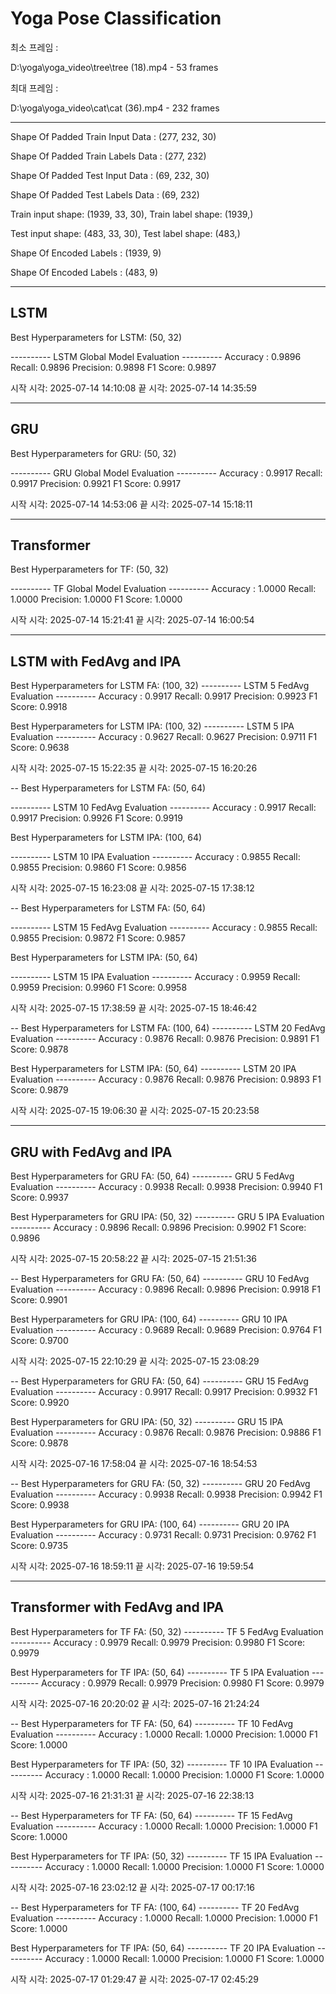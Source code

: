 # Yoga Pose Classification

최소 프레임 :

D:\yoga\yoga_video\tree\tree (18).mp4 - 53 frames

최대 프레임 :

D:\yoga\yoga_video\cat\cat (36).mp4 - 232 frames

---------------------------------------------------------------------------------------
Shape Of Padded Train Input Data : (277, 232, 30)

Shape Of Padded Train Labels Data : (277, 232)

Shape Of Padded Test Input Data : (69, 232, 30)

Shape Of Padded Test Labels Data : (69, 232)


Train input shape: (1939, 33, 30), Train label shape: (1939,)

Test input shape: (483, 33, 30), Test label shape: (483,)


Shape Of Encoded Labels : (1939, 9)

Shape Of Encoded Labels : (483, 9)


---------------------------------------------------------------------------------------
## LSTM

Best Hyperparameters for LSTM: (50, 32)

---------- LSTM Global Model Evaluation ----------
Accuracy : 0.9896
Recall: 0.9896
Precision: 0.9898
F1 Score: 0.9897

시작 시각: 2025-07-14 14:10:08
끝 시각: 2025-07-14 14:35:59

---------------------------------------------------------------------------------------
## GRU

Best Hyperparameters for GRU: (50, 32)

---------- GRU Global Model Evaluation ----------
Accuracy : 0.9917
Recall: 0.9917
Precision: 0.9921
F1 Score: 0.9917

시작 시각: 2025-07-14 14:53:06
끝 시각: 2025-07-14 15:18:11


---------------------------------------------------------------------------------------
## Transformer

Best Hyperparameters for TF: (50, 32)

---------- TF Global Model Evaluation ----------
Accuracy : 1.0000
Recall: 1.0000
Precision: 1.0000
F1 Score: 1.0000

시작 시각: 2025-07-14 15:21:41
끝 시각: 2025-07-14 16:00:54


---------------------------------------------------------------------------------------
## LSTM with FedAvg and IPA

Best Hyperparameters for LSTM FA: (100, 32)
---------- LSTM 5 FedAvg Evaluation ----------
Accuracy : 0.9917
Recall: 0.9917
Precision: 0.9923
F1 Score: 0.9918

Best Hyperparameters for LSTM IPA: (100, 32)
---------- LSTM 5 IPA Evaluation ----------
Accuracy : 0.9627
Recall: 0.9627
Precision: 0.9711
F1 Score: 0.9638

시작 시각: 2025-07-15 15:22:35
끝 시각: 2025-07-15 16:20:26

--
Best Hyperparameters for LSTM FA: (50, 64)

---------- LSTM 10 FedAvg Evaluation ----------
Accuracy : 0.9917
Recall: 0.9917
Precision: 0.9926
F1 Score: 0.9919

Best Hyperparameters for LSTM IPA: (100, 64)

---------- LSTM 10 IPA Evaluation ----------
Accuracy : 0.9855
Recall: 0.9855
Precision: 0.9860
F1 Score: 0.9856

시작 시각: 2025-07-15 16:23:08
끝 시각: 2025-07-15 17:38:12

--
Best Hyperparameters for LSTM FA: (50, 64)

---------- LSTM 15 FedAvg Evaluation ----------
Accuracy : 0.9855
Recall: 0.9855
Precision: 0.9872
F1 Score: 0.9857

Best Hyperparameters for LSTM IPA: (50, 64)

---------- LSTM 15 IPA Evaluation ----------
Accuracy : 0.9959
Recall: 0.9959
Precision: 0.9960
F1 Score: 0.9958

시작 시각: 2025-07-15 17:38:59
끝 시각: 2025-07-15 18:46:42

--
Best Hyperparameters for LSTM FA: (100, 64)
---------- LSTM 20 FedAvg Evaluation ----------
Accuracy : 0.9876
Recall: 0.9876
Precision: 0.9891
F1 Score: 0.9878

Best Hyperparameters for LSTM IPA: (50, 64)
---------- LSTM 20 IPA Evaluation ----------
Accuracy : 0.9876
Recall: 0.9876
Precision: 0.9893
F1 Score: 0.9879

시작 시각: 2025-07-15 19:06:30
끝 시각: 2025-07-15 20:23:58

---------------------------------------------------------------------------------------
## GRU with FedAvg and IPA

Best Hyperparameters for GRU FA: (50, 64)
---------- GRU 5 FedAvg Evaluation ----------
Accuracy : 0.9938
Recall: 0.9938
Precision: 0.9940
F1 Score: 0.9937

Best Hyperparameters for GRU IPA: (50, 32)
---------- GRU 5 IPA Evaluation ----------
Accuracy : 0.9896
Recall: 0.9896
Precision: 0.9902
F1 Score: 0.9896

시작 시각: 2025-07-15 20:58:22
끝 시각: 2025-07-15 21:51:36

--
Best Hyperparameters for GRU FA: (50, 64)
---------- GRU 10 FedAvg Evaluation ----------
Accuracy : 0.9896
Recall: 0.9896
Precision: 0.9918
F1 Score: 0.9901

Best Hyperparameters for GRU IPA: (100, 64)
---------- GRU 10 IPA Evaluation ----------
Accuracy : 0.9689
Recall: 0.9689
Precision: 0.9764
F1 Score: 0.9700

시작 시각: 2025-07-15 22:10:29
끝 시각: 2025-07-15 23:08:29

--
Best Hyperparameters for GRU FA: (50, 64)
---------- GRU 15 FedAvg Evaluation ----------
Accuracy : 0.9917
Recall: 0.9917
Precision: 0.9932
F1 Score: 0.9920

Best Hyperparameters for GRU IPA: (50, 32)
---------- GRU 15 IPA Evaluation ----------
Accuracy : 0.9876
Recall: 0.9876
Precision: 0.9886
F1 Score: 0.9878

시작 시각: 2025-07-16 17:58:04
끝 시각: 2025-07-16 18:54:53

--
Best Hyperparameters for GRU FA: (50, 32)
---------- GRU 20 FedAvg Evaluation ----------
Accuracy : 0.9938
Recall: 0.9938
Precision: 0.9942
F1 Score: 0.9938

Best Hyperparameters for GRU IPA: (100, 64)
---------- GRU 20 IPA Evaluation ----------
Accuracy : 0.9731
Recall: 0.9731
Precision: 0.9762
F1 Score: 0.9735

시작 시각: 2025-07-16 18:59:11
끝 시각: 2025-07-16 19:59:54

---------------------------------------------------------------------------------------
## Transformer with FedAvg and IPA

Best Hyperparameters for TF FA: (50, 32)
---------- TF 5 FedAvg Evaluation ----------
Accuracy : 0.9979
Recall: 0.9979
Precision: 0.9980
F1 Score: 0.9979

Best Hyperparameters for TF IPA: (50, 64)
---------- TF 5 IPA Evaluation ----------
Accuracy : 0.9979
Recall: 0.9979
Precision: 0.9980
F1 Score: 0.9979

시작 시각: 2025-07-16 20:20:02
끝 시각: 2025-07-16 21:24:24

--
Best Hyperparameters for TF FA: (50, 64)
---------- TF 10 FedAvg Evaluation ----------
Accuracy : 1.0000
Recall: 1.0000
Precision: 1.0000
F1 Score: 1.0000

Best Hyperparameters for TF IPA: (50, 32)
---------- TF 10 IPA Evaluation ----------
Accuracy : 1.0000
Recall: 1.0000
Precision: 1.0000
F1 Score: 1.0000

시작 시각: 2025-07-16 21:31:31
끝 시각: 2025-07-16 22:38:13

--
Best Hyperparameters for TF FA: (50, 64)
---------- TF 15 FedAvg Evaluation ----------
Accuracy : 1.0000
Recall: 1.0000
Precision: 1.0000
F1 Score: 1.0000

Best Hyperparameters for TF IPA: (50, 32)
---------- TF 15 IPA Evaluation ----------
Accuracy : 1.0000
Recall: 1.0000
Precision: 1.0000
F1 Score: 1.0000

시작 시각: 2025-07-16 23:02:12
끝 시각: 2025-07-17 00:17:16

--
Best Hyperparameters for TF FA: (100, 64)
---------- TF 20 FedAvg Evaluation ----------
Accuracy : 1.0000
Recall: 1.0000
Precision: 1.0000
F1 Score: 1.0000

Best Hyperparameters for TF IPA: (50, 64)
---------- TF 20 IPA Evaluation ----------
Accuracy : 1.0000
Recall: 1.0000
Precision: 1.0000
F1 Score: 1.0000

시작 시각: 2025-07-17 01:29:47
끝 시각: 2025-07-17 02:45:29






